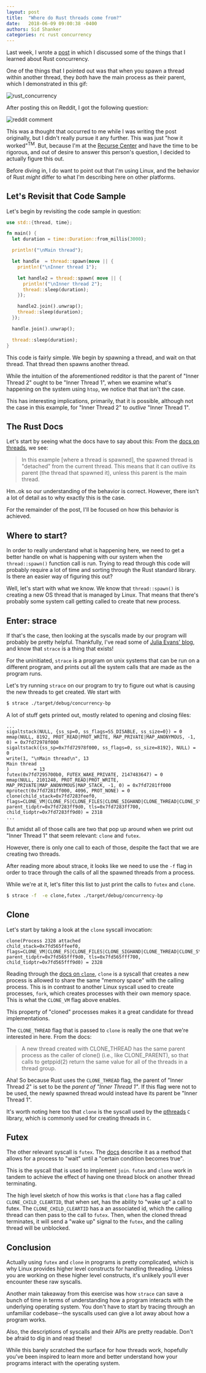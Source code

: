 ```yaml
---
layout: post
title:  "Where do Rust threads come from?"
date:   2018-06-09 09:00:38 -0400
authors: Sid Shanker
categories: rc rust concurrency
---
```


Last week, I wrote a [post](http://www.squidarth.com/rc/rust/2018/06/04/rust-concurrency.html) in which I discussed some of the things that I learned about Rust concurrency.

One of the things that I pointed out was that when you spawn a
thread within another thread, they _both_ have the main process
as their parent, which I demonstrated in this gif:

![rust_concurrency](/assets/rust-concurrency.gif)

After posting this on Reddit, I got the following question:

![reddit comment](/assets/rust-thread-comment.png)

This was a thought that occurred to me while I was writing the
post originally, but I didn't really pursue it any further. This was just
"how it worked"<sup>TM</sup>. But, because I'm at the [Recurse Center](https://www.recurse.com/) and
have the time to be rigorous, and out of desire to answer this person's question,
I decided to actually figure this out.

Before diving in, I do want to point out that I'm using Linux, and
the behavior of Rust _might_ differ to what I'm describing here
on other platforms.

## Let's Revisit that Code Sample

Let's begin by revisiting the code sample in question:

```rust
use std::{thread, time};

fn main() {
  let duration = time::Duration::from_millis(3000);

  println!("\nMain thread");

  let handle  = thread::spawn(move || {
    println!("\nInner thread 1");

    let handle2 = thread::spawn( move || {
      println!("\nInner thread 2");
      thread::sleep(duration);
    });

    handle2.join().unwrap();
    thread::sleep(duration);
  });

  handle.join().unwrap();

  thread::sleep(duration);
}
```

This code is fairly simple. We begin by spawning a thread, and wait on that thread. That thread then spawns another thread.

While the intuition of the aforementioned redditor is that the parent
of "Inner Thread 2" ought to be "Inner Thread 1", when we examine
what's happening on the system using `htop`, we notice that that
isn't the case.

This has interesting implications, primarily, that it is possible,
although not the case in this example, for "Inner Thread 2" to
_outlive_ "Inner Thread 1".

## The Rust Docs

Let's start by seeing what the docs have to say about this:
From the [docs on threads](https://doc.rust-lang.org/std/thread/),
we see:

> In this example [where a thread is spawned], the spawned thread is "detached" from the current thread. This means that it can outlive its parent (the thread that spawned it), unless this parent is the main thread.

Hm..ok so our understanding of the behavior is correct. However, there isn't
a lot of detail as to why exactly this is the case.

For the remainder of the post, I'll be focused on how this
behavior is achieved.

## Where to start?

In order to really understand what is happening here, we need to
get a better handle on what is happening with our system when
the `thread::spawn()` function call is run. Trying to read through
this code will probably require a lot of time and sorting through
the Rust standard library. Is there an easier way of figuring this out?

Well, let's start with what we know. We know that `thread::spawn()`
is creating a new OS thread that is managed by Linux. That means that there's
probably some system call getting called to create that
new process.

## Enter: strace

If that's the case, then looking at the syscalls made by our
program will probably be pretty helpful. Thankfully, I've read
some of [Julia Evans' blog](https://jvns.ca/blog/2015/04/14/strace-zine/), and know that `strace` is a thing that exists!

For the uninitiated, `strace` is a program on unix systems that
can be run on a different program, and prints out all the system
calls that are made as the program runs.

Let's try running `strace` on our program to try to figure out
what is causing the new threads to get created. We start with

```bash
$ strace ./target/debug/concurrency-bp
```

A lot of stuff gets printed out, mostly related to opening and
closing files:

```
...
sigaltstack(NULL, {ss_sp=0, ss_flags=SS_DISABLE, ss_size=0}) = 0
mmap(NULL, 8192, PROT_READ|PROT_WRITE, MAP_PRIVATE|MAP_ANONYMOUS, -1, 0) = 0x7fd72978f000
sigaltstack({ss_sp=0x7fd72978f000, ss_flags=0, ss_size=8192}, NULL) = 0
write(1, "\nMain thread\n", 13
Main thread
)         = 13
futex(0x7fd7295700b0, FUTEX_WAKE_PRIVATE, 2147483647) = 0
mmap(NULL, 2101248, PROT_READ|PROT_WRITE, MAP_PRIVATE|MAP_ANONYMOUS|MAP_STACK, -1, 0) = 0x7fd7281ff000
mprotect(0x7fd7281ff000, 4096, PROT_NONE) = 0
clone(child_stack=0x7fd7283feef0, flags=CLONE_VM|CLONE_FS|CLONE_FILES|CLONE_SIGHAND|CLONE_THREAD|CLONE_SYSVSEM|CLONE_SETTLS|CLONE_PARENT_SETTID|CLONE_CHILD_CLEARTID, parent_tidptr=0x7fd7283ff9d0, tls=0x7fd7283ff700, child_tidptr=0x7fd7283ff9d0) = 2318
...
```

But amidst all of those calls are two that pop up around when
we print out "Inner Thread 1" that seem relevant: `clone` and
`futex`.

However, there is only one call to each of those, despite the
fact that we are creating two threads.

After reading more about strace, it looks like we need
to use the `-f` flag in order to trace through the calls
of all the spawned threads from a process.

While we're at it, let's filter this list to just print the
calls to `futex` and `clone`.

```bash
$ strace -f  -e clone,futex ./target/debug/concurrency-bp
```

## Clone

Let's start by taking a look at the `clone` syscall invocation:

```
clone(Process 2328 attached
child_stack=0x7fd565ffeef0, flags=CLONE_VM|CLONE_FS|CLONE_FILES|CLONE_SIGHAND|CLONE_THREAD|CLONE_SYSVSEM|CLONE_SETTLS|CLONE_PARENT_SETTID|CLONE_CHILD_CLEARTID, parent_tidptr=0x7fd565fff9d0, tls=0x7fd565fff700, child_tidptr=0x7fd565fff9d0) = 2328
```

Reading through the [docs on `clone`](http://man7.org/linux/man-pages/man2/clone.2.html),
`clone` is a syscall that creates a new process is allowed to share the same "memory space"
with the calling process. This is in contrast to another Linux syscall used to
create processes, `fork`, which creates processes with their own memory space.
This is what the `CLONE_VM` flag above enables.

This property of "cloned" processes makes it a great candidate for thread
implementations.

The `CLONE_THREAD` flag that is passed to `clone` is really the one that
we're interested in here. From the docs:

> A new thread created with CLONE_THREAD has the same parent process as the caller of clone() (i.e., like CLONE_PARENT), so that calls to getppid(2) return the same value for all of the threads in a thread group.

Aha! So because Rust uses the `CLONE_THREAD` flag, the parent of "Inner Thread 2" is
set to be the _parent of "Inner Thread 1"_. If this flag were not to be used, the
newly spawned thread would instead have its parent be "Inner Thread 1".

It's worth noting here too that `clone` is the syscall used by the
[pthreads](https://www.ibm.com/developerworks/library/l-posix1/index.html)
`C` library, which is commonly used for creating threads in `C`.

## Futex

The other relevant syscall is `futex`. The [docs](http://man7.org/linux/man-pages/man2/futex.2.html)
describe it as a method that allows for a process to "wait" until a "certain condition becomes
true".

This is the syscall that is used to implement `join`. `futex` and `clone`
work in tandem to achieve the effect of having one thread block on
another thread terminating.

The high level sketch of how this works is that `clone` has a flag
called `CLONE_CHILD_CLEARTID`, that when set, has the ability to
"wake up" a call to futex. The `CLONE_CHILD_CLEARTID` has a an
associated id, which the calling thread can then pass to the
call to `futex`. Then, when the cloned thread terminates,
it will send a "wake up" signal to the `futex`, and the
calling thread will be unblocked.

## Conclusion

Actually using `futex` and `clone` in programs is pretty
complicated, which is why Linux provides higher level
constructs for handling threading. Unless you are working
on these higher level constructs, it's unlikely you'll
ever encounter these raw syscalls.

Another main takeaway from this exercise was how `strace` can
save a bunch of time in terms of understanding how a
program interacts with the underlying operating system.
You don't have to start by tracing through an unfamiliar
codebase--the syscalls used can give a lot away about
how a program works.

Also, the descriptions of syscalls and their APIs are
pretty readable. Don't be afraid to dig in and read these!

While this barely scratched the surface for how threads
work, hopefully you've been inspired to learn more
and better understand how your programs interact
with the operating system.
